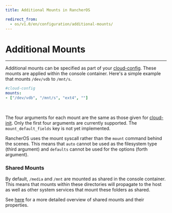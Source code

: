 ```yaml
---
title: Additional Mounts in RancherOS

redirect_from:
  - os/v1.0/en/configuration/additional-mounts/
---
```


# Additional Mounts
---

Additional mounts can be specified as part of your [cloud-config]({{page.osbaseurl}}/configuration/#cloud-config). These mounts are applied within the console container. Here's a simple example that mounts `/dev/vdb` to `/mnt/s`.

```yaml
#cloud-config
mounts:
- ["/dev/vdb", "/mnt/s", "ext4", ""]
```

<br>

The four arguments for each mount are the same as those given for [cloud-init](https://cloudinit.readthedocs.io/en/latest/topics/examples.html#adjust-mount-points-mounted). Only the first four arguments are currently supported. The `mount_default_fields` key is not yet implemented.

RancherOS uses the mount syscall rather than the `mount` command behind the scenes. This means that `auto` cannot be used as the filesystem type (third argument) and `defaults` cannot be used for the options (forth argument).

### Shared Mounts

By default, `/media` and `/mnt` are mounted as shared in the console container. This means that mounts within these directories will propagate to the host as well as other system services that mount these folders as shared.

See [here](https://www.kernel.org/doc/Documentation/filesystems/sharedsubtree.txt) for a more detailed overview of shared mounts and their properties.
